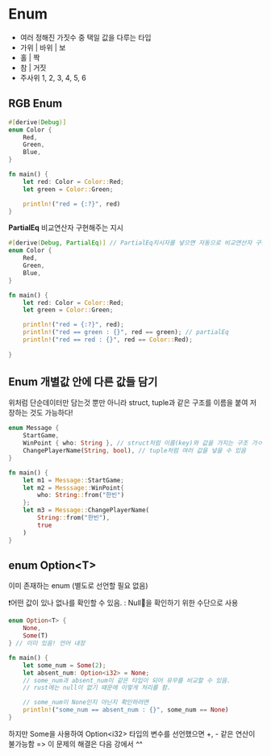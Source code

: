 # Enum
- 여러 정해진 가짓수 중 택일 값을 다루는 타입
- 가위 | 바위 | 보
- 홀 | 짝
- 참 | 거짓
- 주사위 1, 2, 3, 4, 5, 6


## RGB Enum
```rust
#[derive(Debug)]
enum Color {
	Red,
	Green,
	Blue,
}

fn main() {
	let red: Color = Color::Red;
	let green = Color::Green;

	println!("red = {:?}", red)
}
```


**PartialEq** 
비교연산자 구현해주는 지시
```rust
#[derive(Debug, PartialEq)] // PartialEq지시자를 넣으면 자동으로 비교연산자 구현됨
enum Color {
	Red,
	Green,
	Blue,
}

fn main() {
	let red: Color = Color::Red;
	let green = Color::Green;

	println!("red = {:?}", red);
	println!("red == green : {}", red == green); // partialEq
	println!("red == red : {}", red == Color::Red);
	
}
```


##  Enum 개별값 안에 다른 값들 담기

위처럼 단순데이터만 담는것 뿐만 아니라 struct, tuple과 같은 구조를 이름을 붙여 저장하는 것도 가능하다!

```rust
enum Message {
	StartGame,
	WinPoint { who: String }, // struct처럼 이름(key)와 값을 가지는 구조 가ㅇ
	ChangePlayerName(String, bool), // tuple처럼 여러 값을 넣을 수 있음
}

fn main() {
	let m1 = Message::StartGame;
	let m2 = Messsage::WinPoint{
		who: String::from("한빈")
	};
	let m3 = Message::ChangePlayerName(
		String::from("한빈"),
		true
	)
}
```


## enum Option\<T\>
이미 존재하는 enum (별도로 선언할 필요 없음)

❗️어떤 값이 있나 없나를 확인할 수 있음. : Null을 확인하기 위한 수단으로 사용
```rust
enum Option<T> {
	None,
	Some(T)
} // 이미 있음! 언어 내장

fn main() {
	let some_num = Some(2);
	let absent_num: Option<i32> = None;
	// some_num과 absent_num이 같은 타입이 되어 유무를 비교할 수 있음.
	// rust에는 null이 없기 때문에 이렇게 처리를 함.

	// some_num이 None인지 아닌지 확인하려면
	println!("some_num == absent_num : {}", some_num == None)
}
```

하지만 Some을 사용하여 Option\<i32\> 타입의 변수를 선언했으면 +, - 같은 연산이 불가능함
=> 이 문제의 해결은 다음 강에서 *^^*

